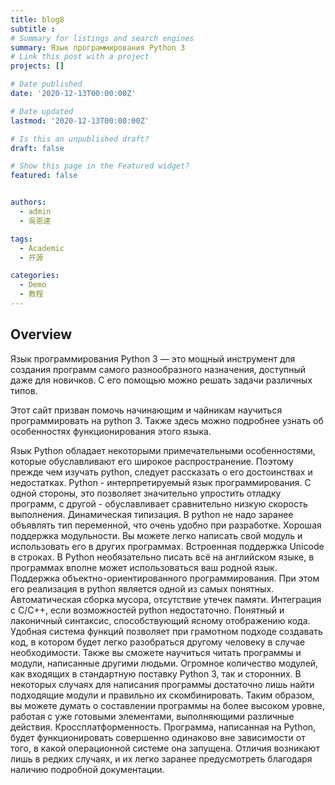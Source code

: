 ```yaml
---
title: blog8
subtitle : 
# Summary for listings and search engines
summary: Язык программирования Python 3 
# Link this post with a project
projects: []

# Date published
date: '2020-12-13T00:00:00Z'

# Date updated
lastmod: '2020-12-13T00:00:00Z'

# Is this an unpublished draft?
draft: false

# Show this page in the Featured widget?
featured: false


authors:
  - admin
  - 吳恩達

tags:
  - Academic
  - 开源

categories:
  - Demo
  - 教程
---
```


## Overview
 Язык программирования Python 3 — это мощный инструмент для создания программ самого разнообразного назначения, доступный даже для новичков. С его помощью можно решать задачи различных типов.

Этот сайт призван помочь начинающим и чайникам научиться программировать на python 3. Также здесь можно подробнее узнать об особенностях функционирования этого языка.

Язык Python обладает некоторыми примечательными особенностями, которые обуславливают его широкое распространение. Поэтому прежде чем изучать python, следует рассказать о его достоинствах и недостатках.
    Python - интерпретируемый язык программирования. С одной стороны, это позволяет значительно упростить отладку программ, с другой - обуславливает сравнительно низкую скорость выполнения.
    Динамическая типизация. В python не надо заранее объявлять тип переменной, что очень удобно при разработке.
    Хорошая поддержка модульности. Вы можете легко написать свой модуль и использовать его в других программах.
    Встроенная поддержка Unicode в строках. В Python необязательно писать всё на английском языке, в программах вполне может использоваться ваш родной язык.
    Поддержка объектно-ориентированного программирования. При этом его реализация в python является одной из самых понятных.
    Автоматическая сборка мусора, отсутствие утечек памяти.
    Интеграция с C/C++, если возможностей python недостаточно.
    Понятный и лаконичный синтаксис, способствующий ясному отображению кода. Удобная система функций позволяет при грамотном подходе создавать код, в котором будет легко разобраться другому человеку в случае необходимости. Также вы сможете научиться читать программы и модули, написанные другими людьми.
    Огромное количество модулей, как входящих в стандартную поставку Python 3, так и сторонних. В некоторых случаях для написания программы достаточно лишь найти подходящие модули и правильно их скомбинировать. Таким образом, вы можете думать о составлении программы на более высоком уровне, работая с уже готовыми элементами, выполняющими различные действия.
    Кроссплатформенность. Программа, написанная на Python, будет функционировать совершенно одинаково вне зависимости от того, в какой операционной системе она запущена. Отличия возникают лишь в редких случаях, и их легко заранее предусмотреть благодаря наличию подробной документации. 
